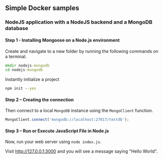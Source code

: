 ## Simple Docker samples
### NodeJS application with a NodeJS backend and a MongoDB database

#### Step 1 - Installing Mongoose on a Node.js environment

Create and navigate to a new folder by running the following commands on a terminal.
```bat
mkdir nodejs-mongodb
cd nodejs-mongodb
```

Instantly initialize a project
```bat
npm init --yes
```

#### Step 2 – Creating the connection

Then connect to a local `MongoDB` instance using the `MongoClient` function.
```javascript
MongoClient.connect('mongodb://localhost:27017/testdb');
```

#### Step 3 – Run or Execute JavaScript File in Node.js
Now, run your web server using `node index.js`.

Visit http://127.0.0.1:3000 and you will see a message saying "Hello World".
